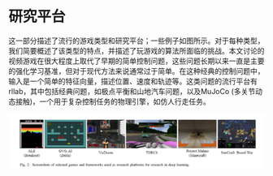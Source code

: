 # 研究平台

这一部分描述了流行的游戏类型和研究平台；一些例子如图所示。对于每种类型，我们简要概述了该类型的特点，并描述了玩游戏的算法所面临的挑战。本文讨论的视频游戏在很大程度上取代了早期的简单控制问题，这些问题长期以来一直是主要的强化学习基准，但对于现代方法来说通常过于简单。在这种经典的控制问题中，输入是一个简单的特征向量，描述位置、速度和轨迹等。这类问题的流行平台有rllab，其中包括经典问题，如极点平衡和山地汽车问题，以及MuJoCo \(多关节动态接触\)，一个用于复杂控制任务的物理引擎，如仿人行走任务。

![](../../.gitbook/assets/image%20%2830%29.png)



